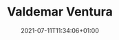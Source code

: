 ---
title: "Valdemar Ventura"
date: 2021-07-11T11:34:06+01:00
weight: 7
summary: "Motorman assistant"
role: "crew"
profile_image: "/people_photos/valdemar_ventura.jpeg"
website: ""
---